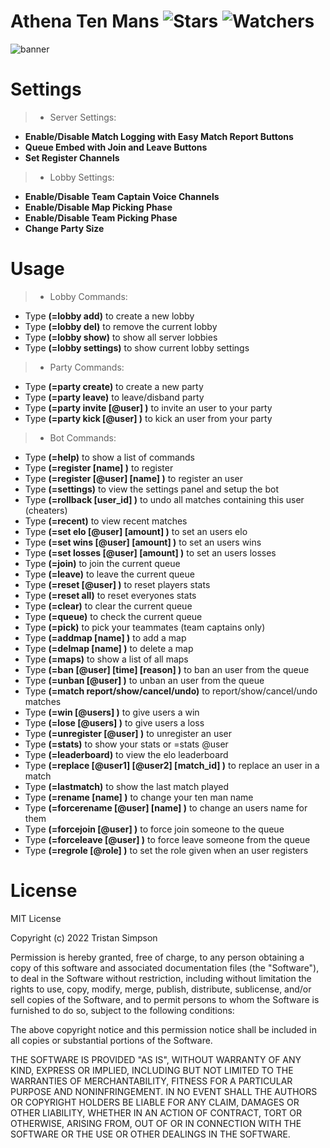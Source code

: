 # Athena Ten Mans ![Stars](https://img.shields.io/github/stars/realTristan/Athena?color=brightgreen) ![Watchers](https://img.shields.io/github/watchers/realTristan/Athena?label=Watchers)
![banner](https://user-images.githubusercontent.com/75189508/192169733-43c6a529-46d1-44b3-8620-45b5b7452e9f.png)

# Settings

> - Server Settings:
- **Enable/Disable Match Logging with Easy Match Report Buttons**
- **Queue Embed with Join and Leave Buttons**
- **Set Register Channels**

> - Lobby Settings:
- **Enable/Disable Team Captain Voice Channels**
- **Enable/Disable Map Picking Phase**
- **Enable/Disable Team Picking Phase**
- **Change Party Size**
 
# Usage

> - Lobby Commands:
- Type **(=lobby add)** to create a new lobby
- Type **(=lobby del)** to remove the current lobby
- Type **(=lobby show)** to show all server lobbies
- Type **(=lobby settings)** to show current lobby settings

> - Party Commands:
- Type **(=party create)** to create a new party
- Type **(=party leave)** to leave/disband party
- Type **(=party invite [@user] )** to invite an user to your party
- Type **(=party kick [@user] )** to kick an user from your party

> - Bot Commands:
- Type **(=help)** to show a list of commands
- Type **(=register [name] )** to register
- Type **(=register [@user] [name] )** to register an user
- Type **(=settings)** to view the settings panel and setup the bot
- Type **(=rollback [user_id] )** to undo all matches containing this user (cheaters)
- Type **(=recent)** to view recent matches
- Type **(=set elo [@user] [amount] )** to set an users elo
- Type **(=set wins [@user] [amount] )** to set an users wins
- Type **(=set losses [@user] [amount] )** to set an users losses
- Type **(=join)** to join the current queue
- Type **(=leave)** to leave the current queue
- Type **(=reset [@user] )** to reset players stats
- Type **(=reset all)** to reset everyones stats
- Type **(=clear)** to clear the current queue
- Type **(=queue)** to check the current queue
- Type **(=pick)** to pick your teammates (team captains only)
- Type **(=addmap [name] )** to add a map
- Type **(=delmap [name] )** to delete a map
- Type **(=maps)** to show a list of all maps
- Type **(=ban [@user] [time] [reason] )** to ban an user from the queue
- Type **(=unban [@user] )** to unban an user from the queue
- Type **(=match report/show/cancel/undo)** to report/show/cancel/undo matches
- Type **(=win [@users] )** to give users a win
- Type **(=lose [@users] )** to give users a loss
- Type **(=unregister [@user] )** to unregister an user
- Type **(=stats)** to show your stats or =stats @user
- Type **(=leaderboard)** to view the elo leaderboard
- Type **(=replace [@user1] [@user2] [match_id] )** to replace an user in a match
- Type **(=lastmatch)** to show the last match played
- Type **(=rename [name] )** to change your ten man name
- Type **(=forcerename [@user] [name] )** to change an users name for them
- Type **(=forcejoin [@user] )** to force join someone to the queue
- Type **(=forceleave [@user] )** to force leave someone from the queue
- Type **(=regrole [@role] )** to set the role given when an user registers 

# License
MIT License

Copyright (c) 2022 Tristan Simpson

Permission is hereby granted, free of charge, to any person obtaining a copy of this software and associated documentation files (the "Software"), to deal in the Software without restriction, including without limitation the rights to use, copy, modify, merge, publish, distribute, sublicense, and/or sell copies of the Software, and to permit persons to whom the Software is furnished to do so, subject to the following conditions:

The above copyright notice and this permission notice shall be included in all copies or substantial portions of the Software.

THE SOFTWARE IS PROVIDED "AS IS", WITHOUT WARRANTY OF ANY KIND, EXPRESS OR IMPLIED, INCLUDING BUT NOT LIMITED TO THE WARRANTIES OF MERCHANTABILITY, FITNESS FOR A PARTICULAR PURPOSE AND NONINFRINGEMENT. IN NO EVENT SHALL THE AUTHORS OR COPYRIGHT HOLDERS BE LIABLE FOR ANY CLAIM, DAMAGES OR OTHER LIABILITY, WHETHER IN AN ACTION OF CONTRACT, TORT OR OTHERWISE, ARISING FROM, OUT OF OR IN CONNECTION WITH THE SOFTWARE OR THE USE OR OTHER DEALINGS IN THE SOFTWARE.
